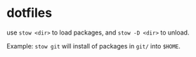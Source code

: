 # dotfiles
use `stow <dir>` to load packages, and `stow -D <dir>` to unload.

Example: `stow git` will install of packages in `git/` into `$HOME`.
